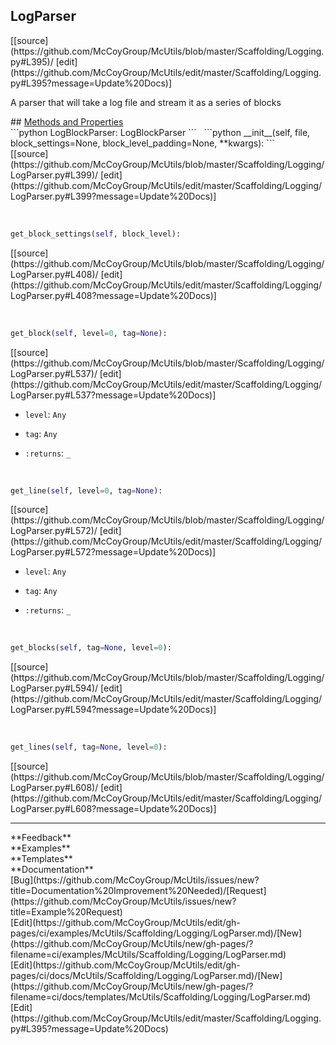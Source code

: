 ## <a id="McUtils.Scaffolding.Logging.LogParser">LogParser</a> 

<div class="docs-source-link" markdown="1">
[[source](https://github.com/McCoyGroup/McUtils/blob/master/Scaffolding/Logging.py#L395)/
[edit](https://github.com/McCoyGroup/McUtils/edit/master/Scaffolding/Logging.py#L395?message=Update%20Docs)]
</div>

A parser that will take a log file and stream it as a series of blocks







<div class="collapsible-section">
 <div class="collapsible-section collapsible-section-header" markdown="1">
## <a class="collapse-link" data-toggle="collapse" href="#methods" markdown="1"> Methods and Properties</a> <a class="float-right" data-toggle="collapse" href="#methods"><i class="fa fa-chevron-down"></i></a>
 </div>
 <div class="collapsible-section collapsible-section-body collapse show" id="methods" markdown="1">
 ```python
LogBlockParser: LogBlockParser
```
<a id="McUtils.Scaffolding.Logging.LogParser.__init__" class="docs-object-method">&nbsp;</a> 
```python
__init__(self, file, block_settings=None, block_level_padding=None, **kwargs): 
```
<div class="docs-source-link" markdown="1">
[[source](https://github.com/McCoyGroup/McUtils/blob/master/Scaffolding/Logging/LogParser.py#L399)/
[edit](https://github.com/McCoyGroup/McUtils/edit/master/Scaffolding/Logging/LogParser.py#L399?message=Update%20Docs)]
</div>


<a id="McUtils.Scaffolding.Logging.LogParser.get_block_settings" class="docs-object-method">&nbsp;</a> 
```python
get_block_settings(self, block_level): 
```
<div class="docs-source-link" markdown="1">
[[source](https://github.com/McCoyGroup/McUtils/blob/master/Scaffolding/Logging/LogParser.py#L408)/
[edit](https://github.com/McCoyGroup/McUtils/edit/master/Scaffolding/Logging/LogParser.py#L408?message=Update%20Docs)]
</div>


<a id="McUtils.Scaffolding.Logging.LogParser.get_block" class="docs-object-method">&nbsp;</a> 
```python
get_block(self, level=0, tag=None): 
```
<div class="docs-source-link" markdown="1">
[[source](https://github.com/McCoyGroup/McUtils/blob/master/Scaffolding/Logging/LogParser.py#L537)/
[edit](https://github.com/McCoyGroup/McUtils/edit/master/Scaffolding/Logging/LogParser.py#L537?message=Update%20Docs)]
</div>

  - `level`: `Any`
    > 
  - `tag`: `Any`
    > 
  - `:returns`: `_`
    >


<a id="McUtils.Scaffolding.Logging.LogParser.get_line" class="docs-object-method">&nbsp;</a> 
```python
get_line(self, level=0, tag=None): 
```
<div class="docs-source-link" markdown="1">
[[source](https://github.com/McCoyGroup/McUtils/blob/master/Scaffolding/Logging/LogParser.py#L572)/
[edit](https://github.com/McCoyGroup/McUtils/edit/master/Scaffolding/Logging/LogParser.py#L572?message=Update%20Docs)]
</div>

  - `level`: `Any`
    > 
  - `tag`: `Any`
    > 
  - `:returns`: `_`
    >


<a id="McUtils.Scaffolding.Logging.LogParser.get_blocks" class="docs-object-method">&nbsp;</a> 
```python
get_blocks(self, tag=None, level=0): 
```
<div class="docs-source-link" markdown="1">
[[source](https://github.com/McCoyGroup/McUtils/blob/master/Scaffolding/Logging/LogParser.py#L594)/
[edit](https://github.com/McCoyGroup/McUtils/edit/master/Scaffolding/Logging/LogParser.py#L594?message=Update%20Docs)]
</div>


<a id="McUtils.Scaffolding.Logging.LogParser.get_lines" class="docs-object-method">&nbsp;</a> 
```python
get_lines(self, tag=None, level=0): 
```
<div class="docs-source-link" markdown="1">
[[source](https://github.com/McCoyGroup/McUtils/blob/master/Scaffolding/Logging/LogParser.py#L608)/
[edit](https://github.com/McCoyGroup/McUtils/edit/master/Scaffolding/Logging/LogParser.py#L608?message=Update%20Docs)]
</div>
 </div>
</div>












---


<div markdown="1" class="text-secondary">
<div class="container">
  <div class="row">
   <div class="col" markdown="1">
**Feedback**   
</div>
   <div class="col" markdown="1">
**Examples**   
</div>
   <div class="col" markdown="1">
**Templates**   
</div>
   <div class="col" markdown="1">
**Documentation**   
</div>
   <div class="col" markdown="1">
   
</div>
   <div class="col" markdown="1">
   
</div>
   <div class="col" markdown="1">
   
</div>
</div>
  <div class="row">
   <div class="col" markdown="1">
[Bug](https://github.com/McCoyGroup/McUtils/issues/new?title=Documentation%20Improvement%20Needed)/[Request](https://github.com/McCoyGroup/McUtils/issues/new?title=Example%20Request)   
</div>
   <div class="col" markdown="1">
[Edit](https://github.com/McCoyGroup/McUtils/edit/gh-pages/ci/examples/McUtils/Scaffolding/Logging/LogParser.md)/[New](https://github.com/McCoyGroup/McUtils/new/gh-pages/?filename=ci/examples/McUtils/Scaffolding/Logging/LogParser.md)   
</div>
   <div class="col" markdown="1">
[Edit](https://github.com/McCoyGroup/McUtils/edit/gh-pages/ci/docs/McUtils/Scaffolding/Logging/LogParser.md)/[New](https://github.com/McCoyGroup/McUtils/new/gh-pages/?filename=ci/docs/templates/McUtils/Scaffolding/Logging/LogParser.md)   
</div>
   <div class="col" markdown="1">
[Edit](https://github.com/McCoyGroup/McUtils/edit/master/Scaffolding/Logging.py#L395?message=Update%20Docs)   
</div>
   <div class="col" markdown="1">
   
</div>
   <div class="col" markdown="1">
   
</div>
   <div class="col" markdown="1">
   
</div>
</div>
</div>
</div>